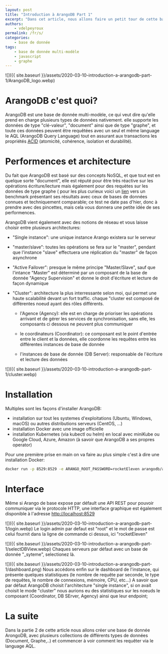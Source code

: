 ```yaml
---
layout: post
title: "Introduction à ArangoDB Part 1"
excerpt: "Dans cet article, nous allons faire un petit tour de cette base de donnée multi-modèle"
authors:
    - vdelpeyroux
permalink: /fr/s/
categories:
    - base de donnée
tags:
    - base de donnée multi-modèle
    - javascript
    - graphe
---
```

![]({{ site.baseurl }}/assets/2020-03-10-introduction-a-arangodb-part-1/ArangoDB_logo.webp)

# ArangoDB c'est quoi?
ArangoDB est une base de donnée multi-modèle, ce qui veut dire qu'elle prend en charge plusieurs types de données nativement.
elle supporte les données de type "clé-valeur", "document" ainsi que de type "graphe", et toute ces données peuvent être requêtées avec un seul et même language le AQL (ArangoDB Query Language) tout en assurant aux transactions les propriétés [ACID](https://fr.wikipedia.org/wiki/Propri%C3%A9t%C3%A9s_ACID) (atomicité, cohérence, isolation et durabilité).


# Performences et architecture
Du fait que ArangoDB est basé sur des concepts NoSQL, et que tout est en quelque sorte "document", elle est réputé pour être très réactive sur les opérations écriture/lecture mais également pour des requètes sur les données de type graphe ( pour les plus curieux voici un [lien](https://www.arangodb.com/2018/02/nosql-performance-benchmark-2018-mongodb-postgresql-orientdb-neo4j-arangodb/) vers un benchmark présentant ses résultats avec ceux de bases de données connues et techniquement comparable; ce test ne date pas d'hier, donc à prendre avec des pincettes, mais cela vous donnera une petite idée de ses performences.


ArangoDB vient également avec des notions de réseau et vous laisse choisir entre plusieurs architectures:

  - "Single instance": une unique instance Arango existera sur le serveur

  - "master/slave": toutes les opérations se fera sur le "master", pendant que l'instance "slave" effectuera une réplication du "master" de façon asynchrone

  - "Active Failover": presque le même principe "Master/Slave", sauf que l'intance "Master" est déterminé par un composant de la base de donnée "Agency Supervision" et donne le droit d'écriture et lecture de façon dynamique

  - "Cluster": architecture la plus interressante selon moi, qui permet une haute scalabilité devant un fort traffic.
    chaque "cluster est composé de différentes noeud ayant des rôles différents.

    - l'Agence (Agency): elle est en charge de prioriser les opérations arrivant et de gérer les services de synchronisation, sans elle, les composants ci dessous ne peuvent plus communiquer

    - le coordinateurs (Coordinator): ce composant est le point d'entrée entre le client et la données, elle coordonne les requêtes entre les différentes instances de base de donnée

    - l'instances de base de donnée (DB Server): responsable de l'écriture et lecture des données

![]({{ site.baseurl }}/assets/2020-03-10-introduction-a-arangodb-part-1/cluster.webp) 


# Installation
Multiples sont les façons d'installer ArangoDB:
  - installation sur tout les systemes d'exploitations (Ubuntu, Windows, macOS) ou autres distributions serveurs (CentOS, ...)
  - installation Docker avec une image officielle
  - installation Kubernetes (via kubectl ou helm) en local avec miniKube ou Google Cloud, Azure, Amazon (à savoir que ArangoDB a ses propres operator)

Pour une première prise en main on va faire au plus simple c'est à dire une installation Docker:
``` bash
docker run -p 8529:8529 -e ARANGO_ROOT_PASSWORD=rocketEleven arangodb/arangodb:3.6.1
```

# Interface
Même si Arango de base expose par défault une API REST pour pouvoir communiquer via le protocole HTTP, une interface graphique est également disponible à l'adresse [http://localhost:8529](http://localhost:8529)

![]({{ site.baseurl }}/assets/2020-03-10-introduction-a-arangodb-part-1/login.webp)
Le login admin par defaut est "root" et le mot de passe est celui fournit dans la ligne de commande ci dessus, ici "rocketEleven"

![]({{ site.baseurl }}/assets/2020-03-10-introduction-a-arangodb-part-1/selectDBView.webp)
Chaques serveurs par défaut avec un base de donnée "_syteme", selectionez là.

![]({{ site.baseurl }}/assets/2020-03-10-introduction-a-arangodb-part-1/dashboard.png)
Nous accédons enfin sur le dashboard de l'instance, qui présente quelques statistiques (le nombre de requête par seconde, le type de requêtes, le nombre de connexions, mémoire, CPU, etc...)
A savoir que par défaut ArangoDB choisit l'architecture "single instance", si on avait choisit le mode "cluster" nous aurions eu des statistiques sur les noeuds le composant (Coordinator, DB SErver, Agency) ainsi que leur endpoint;


# La suite
Dans la partie 2 de cette article nous allons créer une base de donnée ArongoDB, avec plusieurs collections de différents types de données (Document, Graphe,..) et commencer à voir comment les requêter via le language AQL.
